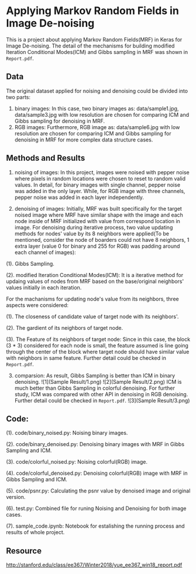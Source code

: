 # Applying Markov Random Fields in Image De-noising


This is a project about applying Markov Random Fields(MRF) in Keras for Image De-noising. The detail of the mechanisms for building modified Iteration Conditional Modes(ICM) and Gibbs sampling in MRF was shown in `Report.pdf`.

## Data

The original dataset applied for noising and denoising could be divided into two parts:
1. binary images:
In this case, two binary images as: data/sample1.jpg, data/sample3.jpg with low resolution are chosen for comparing ICM and Gibbs sampling for denoising in MRF.
2. RGB images:
Furthermore, RGB image as: data/sample6.jpg with low resolution are chosen for comparing ICM and Gibbs sampling for denoising in MRF for more complex data structure cases.


## Methods and Results

1. noising of images:
In this project, images were noised with pepper noise where pixels in random locations were chosen to reset to random valid values. In detail, for binary images with single channel, pepper noise was added in the only layer. While, for RGB image with three channels, pepper noise was added in each layer independently.

2. denoising of images:
Initially, MRF was built specifically for the target noised image where MRF have similar shape with the image and each node inside of MRF initialized with value from correspond location in image. For denoising during iterative process, two value updating methods for nodes' value by its 8 neighbors were applied(To be mentioned, consider the node of boarders could not have 8 neighbors, 1 extra layer (value 0 for binary and 255 for RGB) was padding around each channel of images):

  (1). Gibbs Sampling.

  (2). modified Iteration Conditional Modes(ICM): It is a iterative method for updaing values of nodes from MRF based on the base/original neighbors' values initially in each iteration.

  For the machanisms for updating node's value from its neighbors, three aspects were considered:

  (1). The closeness of candidate value of target node with its neighbors'.

  (2). The gardient of its neighbors of target node.

  (3). The Feature of its neighbors of target node: Since in this case, the block (3 * 3) considered for each node is small, the feature assumed is line going through the center of the block where target node should have similar value with neighbors in same feature. Further detail could be checked in `Report.pdf`.

3. comparsion:
As result, Gibbs Sampling is better than ICM in binary denoising. 
![1](Sample Result/1.png)
![2](Sample Result/2.png)
ICM is much better than Gibbs Sampling in colorful denoising. 
For further study, ICM was compared with other API in denoising in RGB denoising. Further detail could be checked in `Report.pdf`.
![3](Sample Result/3.png)

## Code:

(1). code/binary_noised.py: Noising binary images.

(2). code/binary_denoised.py: Denoising binary images with MRF in Gibbs Sampling and ICM.

(3). code/colorful_noised.py: Noising colorful(RGB) image.

(4). code/colorful_denoised.py: Denoising colorful(RGB) image with MRF in Gibbs Sampling and ICM.

(5). code/psnr.py: Calculating the psnr value by denoised image and original version.

(6). test.py: Combined file for runing Noising and Denoising for both image cases.

(7). sample_code.ipynb: Notebook for estalishing the running process and results of whole project.


## Resource
http://stanford.edu/class/ee367/Winter2018/yue_ee367_win18_report.pdf
